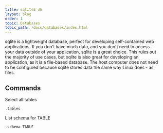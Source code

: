```yaml
---
title: sqlite3 db
layout: blog
order: 1
topic: Databases
topic_path: /docs/databases/index.html
---
```

sqlite is a lightweight database, perfect for developing self-contained web applications. If you don't have much data, and you don't need to access your data outside of your application, sqlite is a great choice. This rules out the majority of use cases, but sqlite is also great for developing an application, as it is a file-based database. The host computer does not need to be configured because sqlite stores data the same way Linux does - as files.


## Commands
Select all tables
```bash
.tables
```

List schema for TABLE
```bash
.schema TABLE
```